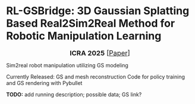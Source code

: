 # RL-GSBridge: 3D Gaussian Splatting Based Real2Sim2Real Method for Robotic Manipulation Learning

<font size=4> <p align="center"> **ICRA 2025** [[Paper](https://arxiv.org/abs/2409.20291)]</p></font>
Sim2real robot manipulation utilizing GS modeling

Currently Released:
GS and mesh reconstruction
Code for policy training and GS rendering with Pybullet 

**TODO:** add running description; possible data; GS link?
